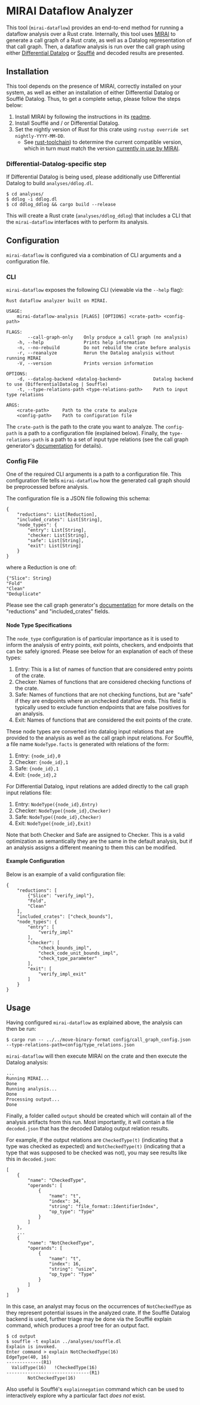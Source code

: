 # MIRAI Dataflow Analyzer

This tool (`mirai-dataflow`) provides an end-to-end method for running a dataflow analysis over a Rust crate.
Internally, this tool uses [MIRAI](https://github.com/facebookexperimental/MIRAI) to generate a call graph of a Rust crate, as well as a Datalog
representation of that call graph. Then, a dataflow analysis is run over the call graph using either
[Differential Datalog](https://github.com/vmware/differential-datalog) or [Soufflé](https://souffle-lang.github.io/) and decoded results are presented.

## Installation

This tool depends on the presence of MIRAI, correctly installed on your system, as well as
either an installation of either Differential Datalog or Soufflé Datalog. Thus, to get a complete
setup, please follow the steps below:

1. Install MIRAI by following the instructions in its [readme](https://github.com/facebookexperimental/MIRAI#readme).
2. Install Soufflé and / or Differential Datalog.
3. Set the nightly version of Rust for this crate using `rustup override set nightly-YYYY-MM-DD`.
    - See [rust-toolchain](./rust_toolchain)) to determine the current compatible version, which in turn
    must match the version [currently in use by MIRAI](https://github.com/facebookexperimental/MIRAI/blob/main/rust-toolchain).

### Differential-Datalog-specific step

If Differential Datalog is being used, please additionally use Differential Datalog to build `analyses/ddlog.dl`.
```
$ cd analyses/
$ ddlog -i ddlog.dl
$ cd ddlog_ddlog && cargo build --release
```
This will create a Rust crate (`analyses/ddlog_ddlog`) that includes a CLI that the `mirai-dataflow`
interfaces with to perform its analysis.

## Configuration

`mirai-dataflow` is configured via a combination of CLI arguments and a configuration file.

### CLI

`mirai-dataflow` exposes the following CLI (viewable via the `--help` flag):
```
Rust dataflow analyzer built on MIRAI.

USAGE:
    mirai-dataflow-analysis [FLAGS] [OPTIONS] <crate-path> <config-path>

FLAGS:
        --call-graph-only    Only produce a call graph (no analysis)
    -h, --help               Prints help information
    -n, --no-rebuild         Do not rebuild the crate before analysis
    -r, --reanalyze          Rerun the Datalog analysis without running MIRAI
    -V, --version            Prints version information

OPTIONS:
    -d, --datalog-backend <datalog-backend>            Datalog backend to use (DifferentialDatalog | Souffle)
    -t, --type-relations-path <type-relations-path>    Path to input type relations

ARGS:
    <crate-path>     Path to the crate to analyze
    <config-path>    Path to configuration file
```

The `crate-path` is the path to the crate you want to analyze. The `config-path` is a path to
a configuration file (explained below). Finally, the `type-relations-path` is a path to a set of
input type relations (see the call graph generator's
[documentation](https://github.com/facebookexperimental/MIRAI/blob/main/documentation/CallGraph.md#type-relations)
for details).

### Config File

One of the required CLI arguments is a path to a configuration file. This configuration file tells
`mirai-dataflow` how the generated call graph should be preprocessed before analysis.

The configuration file is a JSON file following this schema:
```
{
    "reductions": List[Reduction],
    "included_crates": List[String],
    "node_types": {
        "entry": List[String],
        "checker: List[String],
        "safe": List[String],
        "exit": List[String]
    }
}
```
where a Reduction is one of:
```
{"Slice": String}
"Fold"
"Clean"
"Deduplicate"
```

Please see the call graph generator's
[documentation](https://github.com/facebookexperimental/MIRAI/blob/main/documentation/CallGraph.md)
for more details on the "reductions" and "included_crates" fields.

#### Node Type Specifications

The `node_type` configuration is of particular importance as it is used to inform the analysis
of entry points, exit points, checkers, and endpoints that can be safely ignored.
Please see below for an explanation of each of these types:

1. Entry: This is a list of names of function that are considered entry points of the crate.
2. Checker: Names of functions that are considered checking functions of the crate.
3. Safe: Names of functions that are not checking functions, but are "safe" if they are endpoints
where an unchecked dataflow ends. This field is typically used to exclude function endpoints that
are false positives for an analysis.
4. Exit: Names of functions that are considered the exit points of the crate.

These node types are converted into datalog input relations that are provided to the analysis
as well as the call graph input relations.
For Soufflé, a file name `NodeType.facts` is generated with relations of the form:
1. Entry: `{node_id},0`
2. Checker: `{node_id},1`
3. Safe: `{node_id},1`
4. Exit: `{node_id},2`

For Differential Datalog, input relations are added directly to the call graph input relations file:
1. Entry: `NodeType({node_id},Entry)`
2. Checker: `NodeType({node_id},Checker)`
3. Safe: `NodeType({node_id},Checker)`
4. Exit: `NodeType({node_id},Exit)`

Note that both Checker and Safe are assigned to Checker. This is a valid optimization as semantically
they are the same in the default analysis, but if an analysis assigns a different meaning to them
this can be modified.

#### Example Configuration

Below is an example of a valid configuration file:
```
{
    "reductions": [
        {"Slice": "verify_impl"},
        "Fold",
        "Clean"
    ],
    "included_crates": ["check_bounds"],
    "node_types": {
        "entry": [
            "verify_impl"
        ],
        "checker": [
            "check_bounds_impl",
            "check_code_unit_bounds_impl",
            "check_type_parameter"
        ],
        "exit": [
            "verify_impl_exit"
        ]
    }
}
```

## Usage

Having configured `mirai-dataflow` as explained above, the analysis can then be run:
```
$ cargo run -- ../../move-binary-format config/call_graph_config.json --type-relations-path=config/type_relations.json
```

`mirai-dataflow` will then execute MIRAI on the crate and then execute the Datalog analysis:
```
...
Running MIRAI...
Done
Running analysis...
Done
Processing output...
Done
```

Finally, a folder called `output` should be created which will contain all of the analysis
artifacts from this run. Most importantly, it will contain a file `decoded.json` that has
the decoded Datalog output relation results.

For example, if the output relations are `CheckedType(t)` (indicating that a type was checked
as expected) and `NotCheckedType(t)` (indicating that a type that was supposed to be checked
was not), you may see results like this in `decoded.json`:
```
[
    {
        "name": "CheckedType",
        "operands": [
            {
                "name": "t",
                "index": 34,
                "string": "file_format::IdentifierIndex",
                "op_type": "Type"
            }
        ]
    },
    ...
    {
        "name": "NotCheckedType",
        "operands": [
            {
                "name": "t",
                "index": 16,
                "string": "usize",
                "op_type": "Type"
            }
        ]
    }
]
```

In this case, an analyst may focus on the occurrences of `NotCheckedType` as they represent
potential issues in the analyzed crate. If the Soufflé Datalog backend is used, further triage
may be done via the Soufflé explain command, which produces a proof tree for an output fact.

```
$ cd output
$ souffle -t explain ../analyses/souffle.dl
Explain is invoked.
Enter command > explain NotCheckedType(16)
EdgeType(40, 16)
-------------(R1)
  ValidType(16)   !CheckedType(16)
-------------------------------(R1)
        NotCheckedType(16)
```

Also useful is Soufflé's `explainnegation` command which can be used to interactively explore
why a particular fact _does not_ exist.
